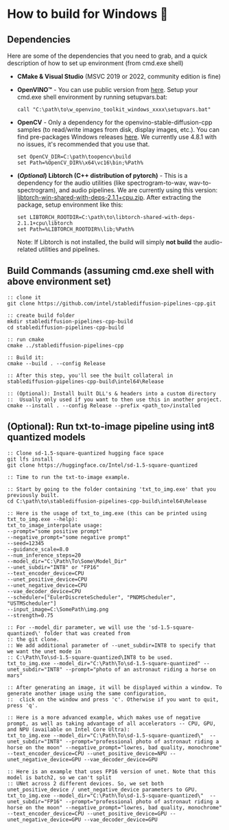 # How to build for Windows :hammer:

## Dependencies
Here are some of the dependencies that you need to grab, and a quick description of how to set up environment (from cmd.exe shell)
* **CMake & Visual Studio** (MSVC 2019 or 2022, community edition is fine)
* **OpenVINO™** - You can use public version from [here](https://github.com/openvinotoolkit/openvino/releases/tag/2023.1.0). Setup your cmd.exe shell environment by running setupvars.bat:  
    ```
    call "C:\path\to\w_openvino_toolkit_windows_xxxx\setupvars.bat"
    ```
* **OpenCV** - Only a dependency for the openvino-stable-diffusion-cpp samples (to read/write images from disk, display images, etc.). You can find pre-packages Windows releases [here](https://github.com/opencv/opencv/releases). We currently use 4.8.1 with no issues, it's recommended that you use that.
   ```
   set OpenCV_DIR=C:\path\toopencv\build
   set Path=%OpenCV_DIR%\x64\vc16\bin;%Path%
   ```
* **(*Optional*) Libtorch (C++ distribution of pytorch)** - This is a dependency for the audio utilities (like spectrogram-to-wav, wav-to-spectrogram), and audio pipelines.  We are currently using this version: [libtorch-win-shared-with-deps-2.1.1+cpu.zip](https://download.pytorch.org/libtorch/cpu/libtorch-win-shared-with-deps-2.1.1%2Bcpu.zip). After extracting the package, setup environment like this:
    ```
    set LIBTORCH_ROOTDIR=C:\path\to\libtorch-shared-with-deps-2.1.1+cpu\libtorch
    set Path=%LIBTORCH_ROOTDIR%\lib;%Path%
    ```
    
    Note: If Libtorch is not installed, the build will simply **not build** the audio-related utilities and pipelines.

## Build Commands (assuming cmd.exe shell with above environment set)

    :: clone it
    git clone https://github.com/intel/stablediffusion-pipelines-cpp.git
  
    :: create build folder
    mkdir stablediffusion-pipelines-cpp-build
    cd stablediffusion-pipelines-cpp-build
  
    :: run cmake
    cmake ../stablediffusion-pipelines-cpp

    :: Build it:
    cmake --build . --config Release

    :: After this step, you'll see the built collateral in stablediffusion-pipelines-cpp-build\intel64\Release
  
    :: (Optional): Install built DLL's & headers into a custom directory
    ::  Usually only used if you want to then use this in another project.
    cmake --install . --config Release --prefix <path_to>/installed

## (Optional): Run txt-to-image pipeline using int8 quantized models

    :: Clone sd-1.5-square-quantized hugging face space
    git lfs install
    git clone https://huggingface.co/Intel/sd-1.5-square-quantized

    :: Time to run the txt-to-image example. 

    :: Start by going to the folder containing 'txt_to_img.exe' that you previously built.
    cd C:\path\to\stablediffusion-pipelines-cpp-build\intel64\Release

    :: Here is the usage of txt_to_img.exe (this can be printed using txt_to_img.exe --help):
    txt_to_image_interpolate usage:
    --prompt="some positive prompt"
    --negative_prompt="some negative prompt"
    --seed=12345
    --guidance_scale=8.0
    --num_inference_steps=20
    --model_dir="C:\Path\To\Some\Model_Dir"
    --unet_subdir="INT8" or "FP16"
    --text_encoder_device=CPU
    --unet_positive_device=CPU
    --unet_negative_device=CPU
    --vae_decoder_device=CPU
    --scheduler=["EulerDiscreteScheduler", "PNDMScheduler", "USTMScheduler"]
    --input_image=C:\SomePath\img.png
    --strength=0.75

    :: For --model_dir parameter, we will use the 'sd-1.5-square-quantized\' folder that was created from
    :: the git clone.
    :: We add additional parameter of --unet_subdir=INT8 to specify that we want the unet mode in
    :: C:\Path\To\sd-1.5-square-quantized\INT8 to be used.
    txt_to_img.exe --model_dir="C:\Path\To\sd-1.5-square-quantized" --unet_subdir="INT8" --prompt="photo of an astronaut riding a horse on mars"

    :: After generating an image, it will be displayed within a window. To generate another image using the same configuration,
    ::  click on the window and press 'c'. Otherwise if you want to quit, press 'q'.

    :: Here is a more advanced example, which makes use of negative prompt, as well as taking advantage of all accelerators -- CPU, GPU, and NPU (available on Intel Core Ultra):
    txt_to_img.exe --model_dir="C:\Path\To\sd-1.5-square-quantized\"  --unet_subdir="INT8" --prompt="professional photo of astronaut riding a horse on the moon" --negative_prompt="lowres, bad quality, monochrome" --text_encoder_device=CPU --unet_positive_device=NPU --unet_negative_device=GPU --vae_decoder_device=GPU

    :: Here is an example that uses FP16 version of unet. Note that this model is batch2, so we can't split 
    :: UNet across 2 different devices. So, we set both unet_positive_device / unet_negative_device parameters to GPU.
    txt_to_img.exe --model_dir="C:\Path\To\sd-1.5-square-quantized\"  --unet_subdir="FP16" --prompt="professional photo of astronaut riding a horse on the moon" --negative_prompt="lowres, bad quality, monochrome" --text_encoder_device=CPU --unet_positive_device=GPU --unet_negative_device=GPU --vae_decoder_device=GPU
    
    

